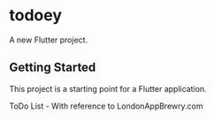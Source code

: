 # todoey

A new Flutter project.

## Getting Started



This project is a starting point for a Flutter application.

ToDo List - With reference to LondonAppBrewry.com